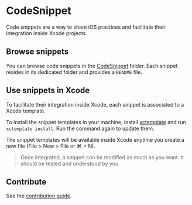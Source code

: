 #  CodeSnippet

Code snippets are a way to share iOS practices and facilitate their integration inside Xcode projects.

## Browse snippets

You can browse code snippets in the [CodeSnippet](https://github.com/faberNovel/CodeSnippet_iOS/tree/master/CodeSnippet.md) folder. Each snippet resides in its dedicated folder and provides a `README` file.

## Use snippets in Xcode

To facilitate their integration inside Xcode, each snippet is associated to a Xcode template.

To install the snippet templates in your machine, install [xctemplate](https://github.com/faberNovel/xctemplate-cli) and run `xctemplate install`. Run the command again to update them.

The snippet templates will be available inside Xcode anytime you create a new file (File > New > File or ⌘ + N).

> Once integrated, a snippet can be modified as much as you want. It should be tested and understood by you.

## Contribute

See the [contribution guide](https://github.com/faberNovel/CodeSnippet_iOS/tree/master/Contributing.md).
